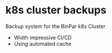 # k8s cluster backups

Backup system for the BinPar k8s Cluster

- Width impressive CI/CD
- Using automated cache
